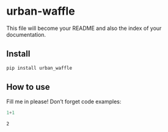# urban-waffle

<!-- WARNING: THIS FILE WAS AUTOGENERATED! DO NOT EDIT! -->

This file will become your README and also the index of your
documentation.

## Install

``` sh
pip install urban_waffle
```

## How to use

Fill me in please! Don’t forget code examples:

``` python
1+1
```

    2
